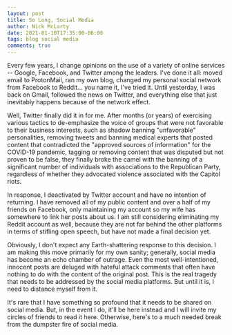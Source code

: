 ```yaml
---
layout: post
title: So Long, Social Media
author: Nick McLarty
date: 2021-01-10T17:35:00-06:00
tags: blog social media
comments: true
---
```


Every few years, I change opinions on the use of a variety of online services --
Google, Facebook, and Twitter among the leaders. I've done it all: moved email
to ProtonMail, ran my own blog, changed my personal social network from Facebook
to Reddit... you name it, I've tried it. Until yesterday, I was back on Gmail,
followed the news on Twitter, and everything else that just inevitably happens
because of the network effect.

Well, Twitter finally did it in for me. After months (or years) of exercising
various tactics to de-emphasize the voice of groups that were not favorable to
their business interests, such as shadow banning "unfavorable" personalities,
removing tweets and banning medical experts that posted content that contradicted
the "approved sources of information" for the COVID-19 pandemic, tagging or removing
content that was disputed but not proven to be false, they finally broke the camel
with the banning of a significant number of individuals with associations to the
Republican Party, regardless of whether they advocated violence associated with
the Capitol riots.

In response, I deactivated by Twitter account and have no intention of returning.
I have removed all of my public content and over a half of my friends on Facebook,
only maintaining my account so my wife has somewhere to link her posts about us.
I am still considering eliminating my Reddit account as well, because they are not
far behind the other platforms in terms of stifling open speech, but have not
made a final decision yet.

Obviously, I don't expect any Earth-shattering response to this decision. I am
making this move primarily for my own sanity; generally, social media has become
an echo chamber of outrage. Even the most well-intentioned, innocent posts are
deluged with hateful attack comments that often have nothing to do with the content
of the original post. This is the real tragedy that needs to be addressed by the
social media platforms. But until it is, I need to distance myself from it.

It's rare that I have something so profound that it needs to be shared on social
media. But, in the event I do, it'll be here instead and I will invite my circles
of friends to read it here. Otherwise, here's to a much needed break from the
dumpster fire of social media.
